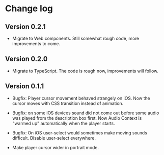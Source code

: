 # Change log

## Version 0.2.1

- Migrate to Web components.  Still somewhat rough code, more
  improvements to come.

## Version 0.2.0

- Migrate to TypeScript.  The code is rough now, improvements will
  follow.

## Version 0.1.1

- Bugfix: Player cursor movement behaved strangely on iOS. Now the
  cursor moves with CSS transition instead of animation.

- Bugfix: on some iOS devices sound did not come out before some audio
  was played from the description box first. Now Audio Context is
  "warmed up" automatically when the player starts.

- Bugfix: On iOS user-select would sometimes make moving sounds
  difficult. Disable user-select everywhere.

- Make player cursor wider in portrait mode.
